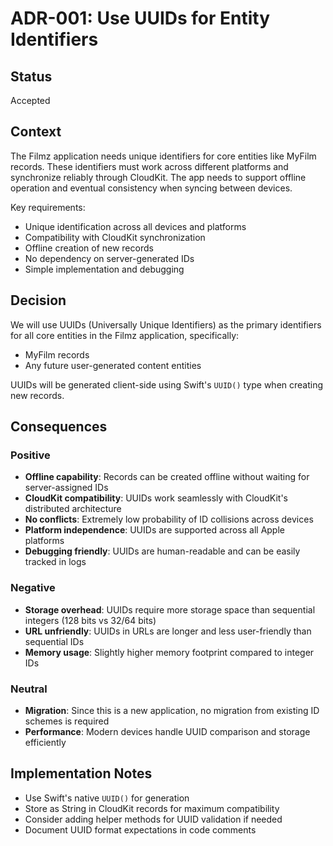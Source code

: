 # ADR-001: Use UUIDs for Entity Identifiers

## Status

Accepted

## Context

The Filmz application needs unique identifiers for core entities like MyFilm records. These identifiers must work across different platforms and synchronize reliably through CloudKit. The app needs to support offline operation and eventual consistency when syncing between devices.

Key requirements:

- Unique identification across all devices and platforms
- Compatibility with CloudKit synchronization
- Offline creation of new records
- No dependency on server-generated IDs
- Simple implementation and debugging

## Decision

We will use UUIDs (Universally Unique Identifiers) as the primary identifiers for all core entities in the Filmz application, specifically:

- MyFilm records
- Any future user-generated content entities

UUIDs will be generated client-side using Swift's `UUID()` type when creating new records.

## Consequences

### Positive

- **Offline capability**: Records can be created offline without waiting for server-assigned IDs
- **CloudKit compatibility**: UUIDs work seamlessly with CloudKit's distributed architecture
- **No conflicts**: Extremely low probability of ID collisions across devices
- **Platform independence**: UUIDs are supported across all Apple platforms
- **Debugging friendly**: UUIDs are human-readable and can be easily tracked in logs

### Negative

- **Storage overhead**: UUIDs require more storage space than sequential integers (128 bits vs 32/64 bits)
- **URL unfriendly**: UUIDs in URLs are longer and less user-friendly than sequential IDs
- **Memory usage**: Slightly higher memory footprint compared to integer IDs

### Neutral

- **Migration**: Since this is a new application, no migration from existing ID schemes is required
- **Performance**: Modern devices handle UUID comparison and storage efficiently

## Implementation Notes

- Use Swift's native `UUID()` for generation
- Store as String in CloudKit records for maximum compatibility
- Consider adding helper methods for UUID validation if needed
- Document UUID format expectations in code comments